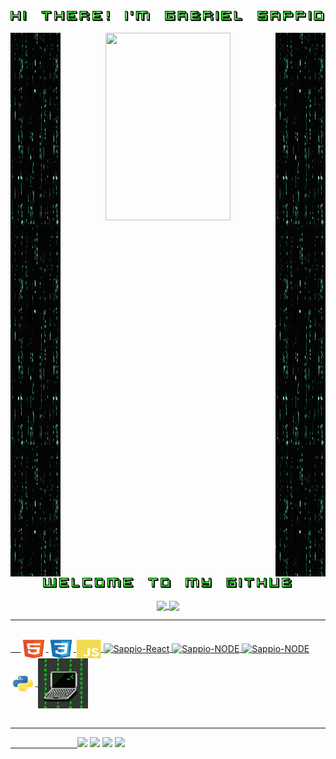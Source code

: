 <div>
    <div align="center">
       <a href="https://github.com/GSappio">
       <img align="center" width="668px" src="./img/hii3.gif"/> 
</div>
 <br/>  
<div align="center">
   <img align="center" width="200em" height="300em" src="./img/codig.gif"/>
   <img align="left" width="80px" height="870em" src="./img/gifMatrix.gif"/>   
   <img align="right" width="80px" height="870em" src="./img/gifMatrix.gif"/>  
</div>
<br/>
 <div align="center">
 <img align="center" width="400px" src="./img/hii4.gif"/>
</div>
 <br/>
 <div align="center">
  <img align="center" height="120em" src="https://github-readme-stats.vercel.app/api?username=GSappio&show_icons=true&theme=dark"/>
  <img align="center" height="120em" src="https://github-readme-stats.vercel.app/api/top-langs/?username=GSappio&layout=compact&langs_count=7&theme=dark"/>
 </div>
 <hr>
<div align="left" style="display: inline_block"><br>
   ㅤ
  <img align="center" alt="Sappio-HTML" height="30" width="40" src="https://raw.githubusercontent.com/devicons/devicon/master/icons/html5/html5-original.svg">
  <img align="center" alt="Sappio-CSS" height="30" width="40" src="https://raw.githubusercontent.com/devicons/devicon/master/icons/css3/css3-original.svg">
  <img align="center" alt="Sappio-Js" height="30" width="40" src="https://raw.githubusercontent.com/devicons/devicon/master/icons/javascript/javascript-plain.svg">
  <img align="center" alt="Sappio-React" height="30" width="40" src="https://img.shields.io/badge/React-20232A?style=for-the-badge&logo=react&logoColor=61DAFB">
  <img align="center" alt="Sappio-NODE" height="30" width="40" src="https://img.shields.io/badge/Node.js-43853D?style=for-the-badge&logo=node.js&logoColor=white">
  <img align="center" alt="Sappio-NODE" height="30" width="40" src="https://img.shields.io/badge/Ruby-CC342D?style=for-the-badge&logo=ruby&logoColor=white">
  <img align="center" alt="Sappio-Python" height="30" width="40" src="https://raw.githubusercontent.com/devicons/devicon/master/icons/python/python-original.svg">
  <img align="center" width="80px" height="80px" src="./img/noteR.gif"/>
</div>
 <br/>  
  <hr>
                                                           
<div align="left">
 ㅤㅤㅤㅤㅤㅤㅤㅤ
<a href="https://wa.me/5511967759989" target="_blank"><img src="https://img.shields.io/badge/WhatsApp-25D366?style=for-the-badge&logo=whatsapp&logoColor=white" target="_blank"></a>
  <a href="https://www.facebook.com/Biel.Sappio/" target="_blank"><img src="https://img.shields.io/badge/Facebook-1877F2?style=for-the-badge&logo=facebook&logoColor=white" target="_blank"></a> 
    <a href="https://twitter.com/SappioGabriel" target="_blank"><img src="https://img.shields.io/badge/Twitter-1DA1F2?style=for-the-badge&logo=twitter&logoColor=white" target="_blank"></a>
    <a href="https://www.linkedin.com/in/gabriel-sappio-126b90240/" target="_blank"><img src="https://img.shields.io/badge/-LinkedIn-%230077B5?style=for-the-badge&logo=linkedin&logoColor=white" target="_blank"></a> 
